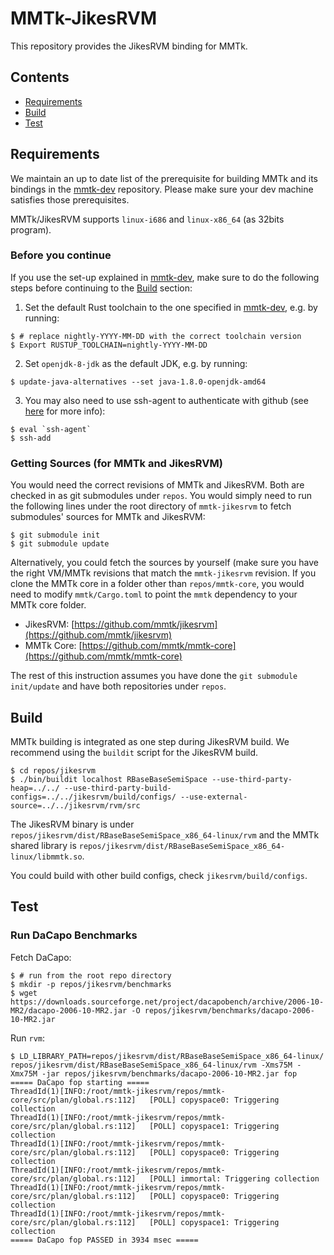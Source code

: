 # MMTk-JikesRVM  
  
This repository provides the JikesRVM binding for MMTk.
  
## Contents

* [Requirements](#requirements)
* [Build](#build)
* [Test](#test)
  
## Requirements
  
We maintain an up to date list of the prerequisite for building MMTk and its bindings in the [mmtk-dev](https://github.com/mmtk/mmtk-dev) repository.
Please make sure your dev machine satisfies those prerequisites.

MMTk/JikesRVM supports `linux-i686` and `linux-x86_64` (as 32bits program).
  
### Before you continue

If you use the set-up explained in [mmtk-dev](https://github.com/mmtk/mmtk-dev), make sure to do the following steps before continuing to the [Build](#build) section:

1. Set the default Rust toolchain to the one specified in [mmtk-dev](https://github.com/mmtk/mmtk-dev), e.g. by running:

```console
$ # replace nightly-YYYY-MM-DD with the correct toolchain version
$ Export RUSTUP_TOOLCHAIN=nightly-YYYY-MM-DD
```

2. Set `openjdk-8-jdk` as the default JDK, e.g. by running:

```console
$ update-java-alternatives --set java-1.8.0-openjdk-amd64
```

3. You may also need to use ssh-agent to authenticate with github (see [here](https://github.com/rust-lang/cargo/issues/3487) for more info):

```console
$ eval `ssh-agent`
$ ssh-add
```

### Getting Sources (for MMTk and JikesRVM)

You would need the correct revisions of MMTk and JikesRVM.
Both are checked in as git submodules under `repos`.
You would simply need to run the following lines under the root directory of `mmtk-jikesrvm` to fetch submodules' sources for MMTk and JikesRVM:

```console
$ git submodule init
$ git submodule update
```

Alternatively, you could fetch the sources by yourself (make sure you have the right VM/MMTk revisions that match the `mmtk-jikesrvm` revision.
If you clone the MMTk core in a folder other than `repos/mmtk-core`, you would need to modify `mmtk/Cargo.toml` to point the `mmtk` dependency to your MMTk core folder.

* JikesRVM: [https://github.com/mmtk/jikesrvm](https://github.com/mmtk/jikesrvm)
* MMTk Core: [https://github.com/mmtk/mmtk-core](https://github.com/mmtk/mmtk-core)

The rest of this instruction assumes you have done the `git submodule init/update` and have both repositories under `repos`.

## Build

MMTk building is integrated as one step during JikesRVM build.
We recommend using the `buildit` script for the JikesRVM build.

```console
$ cd repos/jikesrvm
$ ./bin/buildit localhost RBaseBaseSemiSpace --use-third-party-heap=../../ --use-third-party-build-configs=../../jikesrvm/build/configs/ --use-external-source=../../jikesrvm/rvm/src
```

The JikesRVM binary is under `repos/jikesrvm/dist/RBaseBaseSemiSpace_x86_64-linux/rvm` and the MMTk shared library is `repos/jikesrvm/dist/RBaseBaseSemiSpace_x86_64-linux/libmmtk.so`.

You could build with other build configs, check `jikesrvm/build/configs`.

## Test

### Run DaCapo Benchmarks

Fetch DaCapo:

```console
$ # run from the root repo directory
$ mkdir -p repos/jikesrvm/benchmarks
$ wget https://downloads.sourceforge.net/project/dacapobench/archive/2006-10-MR2/dacapo-2006-10-MR2.jar -O repos/jikesrvm/benchmarks/dacapo-2006-10-MR2.jar
```

Run `rvm`:

```console
$ LD_LIBRARY_PATH=repos/jikesrvm/dist/RBaseBaseSemiSpace_x86_64-linux/ repos/jikesrvm/dist/RBaseBaseSemiSpace_x86_64-linux/rvm -Xms75M -Xmx75M -jar repos/jikesrvm/benchmarks/dacapo-2006-10-MR2.jar fop
===== DaCapo fop starting =====
ThreadId(1)[INFO:/root/mmtk-jikesrvm/repos/mmtk-core/src/plan/global.rs:112]   [POLL] copyspace0: Triggering collection
ThreadId(1)[INFO:/root/mmtk-jikesrvm/repos/mmtk-core/src/plan/global.rs:112]   [POLL] copyspace1: Triggering collection
ThreadId(1)[INFO:/root/mmtk-jikesrvm/repos/mmtk-core/src/plan/global.rs:112]   [POLL] copyspace0: Triggering collection
ThreadId(1)[INFO:/root/mmtk-jikesrvm/repos/mmtk-core/src/plan/global.rs:112]   [POLL] immortal: Triggering collection
ThreadId(1)[INFO:/root/mmtk-jikesrvm/repos/mmtk-core/src/plan/global.rs:112]   [POLL] copyspace0: Triggering collection
ThreadId(1)[INFO:/root/mmtk-jikesrvm/repos/mmtk-core/src/plan/global.rs:112]   [POLL] copyspace1: Triggering collection
===== DaCapo fop PASSED in 3934 msec =====
```
